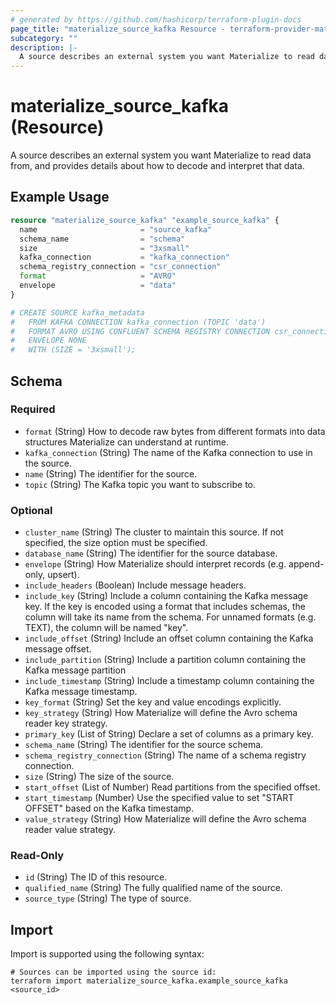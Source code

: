 ```yaml
---
# generated by https://github.com/hashicorp/terraform-plugin-docs
page_title: "materialize_source_kafka Resource - terraform-provider-materialize"
subcategory: ""
description: |-
  A source describes an external system you want Materialize to read data from, and provides details about how to decode and interpret that data.
---
```


# materialize_source_kafka (Resource)

A source describes an external system you want Materialize to read data from, and provides details about how to decode and interpret that data.

## Example Usage

```terraform
resource "materialize_source_kafka" "example_source_kafka" {
  name                       = "source_kafka"
  schema_name                = "schema"
  size                       = "3xsmall"
  kafka_connection           = "kafka_connection"
  schema_registry_connection = "csr_connection"
  format                     = "AVRO"
  envelope                   = "data"
}

# CREATE SOURCE kafka_metadata
#   FROM KAFKA CONNECTION kafka_connection (TOPIC 'data')
#   FORMAT AVRO USING CONFLUENT SCHEMA REGISTRY CONNECTION csr_connection
#   ENVELOPE NONE
#   WITH (SIZE = '3xsmall');
```

<!-- schema generated by tfplugindocs -->
## Schema

### Required

- `format` (String) How to decode raw bytes from different formats into data structures Materialize can understand at runtime.
- `kafka_connection` (String) The name of the Kafka connection to use in the source.
- `name` (String) The identifier for the source.
- `topic` (String) The Kafka topic you want to subscribe to.

### Optional

- `cluster_name` (String) The cluster to maintain this source. If not specified, the size option must be specified.
- `database_name` (String) The identifier for the source database.
- `envelope` (String) How Materialize should interpret records (e.g. append-only, upsert).
- `include_headers` (Boolean) Include message headers.
- `include_key` (String) Include a column containing the Kafka message key. If the key is encoded using a format that includes schemas, the column will take its name from the schema. For unnamed formats (e.g. TEXT), the column will be named "key".
- `include_offset` (String) Include an offset column containing the Kafka message offset.
- `include_partition` (String) Include a partition column containing the Kafka message partition
- `include_timestamp` (String) Include a timestamp column containing the Kafka message timestamp.
- `key_format` (String) Set the key and value encodings explicitly.
- `key_strategy` (String) How Materialize will define the Avro schema reader key strategy.
- `primary_key` (List of String) Declare a set of columns as a primary key.
- `schema_name` (String) The identifier for the source schema.
- `schema_registry_connection` (String) The name of a schema registry connection.
- `size` (String) The size of the source.
- `start_offset` (List of Number) Read partitions from the specified offset.
- `start_timestamp` (Number) Use the specified value to set "START OFFSET" based on the Kafka timestamp.
- `value_strategy` (String) How Materialize will define the Avro schema reader value strategy.

### Read-Only

- `id` (String) The ID of this resource.
- `qualified_name` (String) The fully qualified name of the source.
- `source_type` (String) The type of source.

## Import

Import is supported using the following syntax:

```shell
# Sources can be imported using the source id:
terraform import materialize_source_kafka.example_source_kafka <source_id>
```
